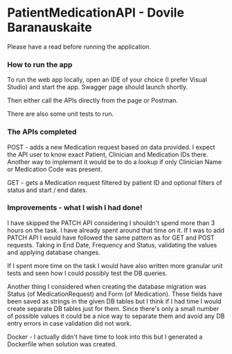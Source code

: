 # PatientMedicationAPI - Dovile Baranauskaite

Please have a read before running the application.

### How to run the app

To run the web app locally, open an IDE of your choice (I prefer Visual Studio) and start the app. Swagger page should launch shortly.

Then either call the APIs directly from the page or Postman.

There are also some unit tests to run.

### The APIs completed

POST - adds a new Medication request based on data provided. I expect the API user to know exact Patient, Clinician and Medication IDs there. Another way to implement it would be to do a lookup if only Clinician Name or Medication Code was present.

GET - gets a Medication request filtered by patient ID and optional filters of status and start / end dates.

### Improvements - what I wish I had done!

I have skipped the PATCH API considering I shouldn't spend more than 3 hours on the task. I have already spent around that time on it.
If I was to add PATCH API I would have followed the same pattern as for GET and POST requests. Taking in End Date, Frequency and Status, validating the values and applying database changes.

If I spent more time on the task I would have also written more granular unit tests and seen how I could possibly test the DB queries.

Another thing I considered when creating the database migration was Status (of MedicationRequest) and Form (of Medication). These fields have been saved as strings in the given DB tables but I think if I had time I would create separate DB tables just for them. Since there's only a small number of possible values it could be a nice way to separate them and avoid any DB entry errors in case validation did not work.

Docker - I actually didn't have time to look into this but I generated a Dockerfile when solution was created. 
